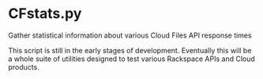 CFstats.py
==========

Gather statistical information about various Cloud Files API response times

This script is still in the early stages of development.  Eventually this will be a 
whole suite of utilities designed to test various Rackspace APIs and Cloud products.
